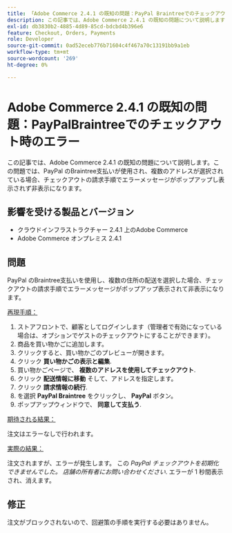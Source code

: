 ```yaml
---
title: 「Adobe Commerce 2.4.1 の既知の問題：PayPal Braintreeでのチェックアウト時のエラーのポップアップ」
description: この記事では、Adobe Commerce 2.4.1 の既知の問題について説明します。この問題では、PayPal のBraintree支払いが使用され、複数のアドレスが選択されている場合、チェックアウトの請求手順でエラーメッセージがポップアップし表示されず非表示になります。
exl-id: db3830b2-4885-4d89-85cd-bdcbd4b396e6
feature: Checkout, Orders, Payments
role: Developer
source-git-commit: 0ad52eceb776b71604c4f467a70c13191bb9a1eb
workflow-type: tm+mt
source-wordcount: '269'
ht-degree: 0%

---
```


# Adobe Commerce 2.4.1 の既知の問題：PayPalBraintreeでのチェックアウト時のエラー

この記事では、Adobe Commerce 2.4.1 の既知の問題について説明します。この問題では、PayPal のBraintree支払いが使用され、複数のアドレスが選択されている場合、チェックアウトの請求手順でエラーメッセージがポップアップし表示されず非表示になります。

## 影響を受ける製品とバージョン

* クラウドインフラストラクチャー 2.4.1 上のAdobe Commerce
* Adobe Commerce オンプレミス 2.4.1

## 問題

PayPal のBraintree支払いを使用し、複数の住所の配送を選択した場合、チェックアウトの請求手順でエラーメッセージがポップアップ表示されて非表示になります。

<u>再現手順：</u>

1. ストアフロントで、顧客としてログインします（管理者で有効になっている場合は、オプションでゲストのチェックアウトにすることができます）。
1. 商品を買い物かごに追加します。
1. クリックすると、買い物かごのプレビューが開きます。
1. クリック **買い物かごの表示と編集**.
1. 買い物かごページで、 **複数のアドレスを使用してチェックアウト**.
1. クリック **配送情報に移動** そして、アドレスを指定します。
1. クリック **請求情報の続行**.
1. を選択 **PayPal Braintree** をクリックし、 **PayPal** ボタン。
1. ポップアップウィンドウで、 **同意して支払う**.

<u>期待される結果：</u>

注文はエラーなしで行われます。

<u>実際の結果：</u>

注文されますが、エラーが発生します。 この *PayPal チェックアウトを初期化できませんでした。 店舗の所有者にお問い合わせください*.  エラーが 1 秒間表示され、消えます。

## 修正

注文がブロックされないので、回避策の手順を実行する必要はありません。
